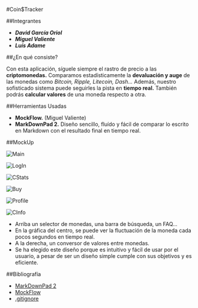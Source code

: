 #Coin$Tracker


##Integrantes

-	***David García Oriol***
-	***Miguel Valiente***
-	***Luís Adame***

##¿En qué consiste?

Con esta aplicación, síguele siempre el rastro de precio
a las **criptomonedas.** Comparamos estadísticamente la **devaluación y auge** de las
monedas como _Bitcoin, Ripple, Litecoin, Dash..._
Además, nuestro sofisticado sistema puede seguirles la pista en **tiempo real.**
También podrás **calcular valores** de una moneda respecto a otra.

##Herramientas Usadas

 - **MockFlow.**  (Miguel Valiente)
 - **MarkDownPad 2.**  Diseño sencillo, fluído y fácil de comparar lo escrito en Markdown con el resultado final en tiempo real.

##MockUp

![Main](https://cdn.discordapp.com/attachments/382291738728988675/439443471225454612/Main_Page.jpg)

![LogIn](https://cdn.discordapp.com/attachments/382291738728988675/439443464464367616/Login_In.jpg)

![CStats](https://cdn.discordapp.com/attachments/382291738728988675/439443470751367189/Coins_Stats.jpg)

![Buy](https://cdn.discordapp.com/attachments/382291738728988675/439443475096928256/Buy_Menu.jpg)

![Profile](https://cdn.discordapp.com/attachments/382291738728988675/439443474241159176/Profile_Management.jpg)

![CInfo](https://cdn.discordapp.com/attachments/382291738728988675/439443476514603018/Coins_Info.jpg)

 - Arriba un selector de monedas, una barra de búsqueda, un FAQ...
 - En la gráfica del centro, se puede ver la fluctuación de la moneda cada pocos segundos en tiempo real.
 - A la derecha, un conversor de valores entre monedas.
 - Se ha elegido este diseño porque es intuitivo y fácil de usar por el usuario, a pesar de ser un diseño simple cumple 
  con sus objetivos y es eficiente.
 
##Bibliografía
 -  [MarkDownPad 2](http://markdownpad.com/)
 -  [MockFlow](https://www.mockflow.com/)
 -  [.gitignore](http://aprendegit.com/tag/gitignore/)
